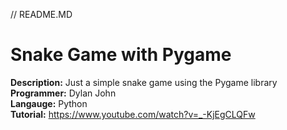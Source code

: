 // README.MD

# Snake Game with Pygame
**Description:** Just a simple snake game using the Pygame library<br>
**Programmer:** Dylan John<br>
**Langauge:** Python<br>
**Tutorial:** https://www.youtube.com/watch?v=_-KjEgCLQFw